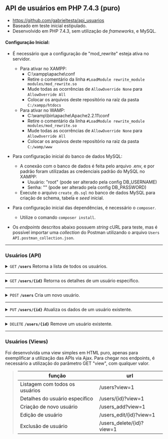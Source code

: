 ## API de usuários em PHP 7.4.3 (puro)

- https://github.com/gabrieltesta/api_usuarios
- Baseado em teste inicial estipulado.
- Desenvolvido em PHP 7.4.3, sem utilização de *frameworks*, e MySQL.

#### Configuração Inicial:

 - É necessário que a configuração de "mod_rewrite" esteja ativa no servidor.
	 - Para ativar no XAMPP: 
		 - C:\xampp\apache\conf
		 - Retire o comentário da linha `#LoadModule rewrite_module modules/mod_rewrite.so`
		 - Mude todas as ocorrências de `AllowOverride None` para `AllowOverride All`
         - Colocar os arquivos deste repositório na raíz da pasta `C:/xampp/htdocs`
	 - Para ativar no WAMP:
 		 - C:\wamp\bin\apache\Apache2.2.11\conf
		 - Retire o comentário da linha `#LoadModule rewrite_module modules/mod_rewrite.so`
		 - Mude todas as ocorrências de `AllowOverride None` para `AllowOverride All`
         - Colocar os arquivos deste repositório na raiz da pasta `C:/wamp/www`

 - Para configuração inicial do banco de dados MySQL:
	 - A conexão com o banco de dados é feita pelo arquivo .env, e por padrão foram utilizadas as credenciais padrão do MySQL no XAMPP:
		 - Usuário: "root" (pode ser alterado pela config DB_USERNAME)
		 - Senha: "" (pode ser alterado pela config DB_PASSWORD)
	 - Execute o arquivo `create_db.sql` no banco de dados MySQL para criação de schema, tabela e *seed* inicial.
 - Para configuração inicial das dependências, é necessário o `composer`.
	 - Utilize o comando `composer install`.

 - Os *endpoints* descritos abaixo possuem *string* cURL para teste, mas é possível importar uma *collection* do Postman utilizando o arquivo `Users API.postman_collection.json`.

------------------------------------------------------------------------------------------

### Usuários (API)

<details>
 <summary><code>GET</code> <code><b>/users</b></code> Retorna a lista de todos os usuários.</summary>

##### Parâmetros

> Nenhum

##### Responses

> | código HTTP     | content-type                      | response                                                            |
> |---------------|-----------------------------------|---------------------------------------------------------------------|
> | `200`         | `application/json;charset=UTF-8`        | String JSON                                                         |

##### String cURL

> ```javascript
>  curl -X GET -H "Content-Type: application/json" http://localhost/users
> ```

</details>


------------------------------------------------------------------------------------------
<details>
 <summary><code>GET</code> <code><b>/users/{id}</b></code> Retorna os detalhes de um usuário específico.</summary>

##### Parâmetros

> | nome |  tipo     | tipo do dado      | descrição                         |
> |-------------------|-----------|----------------|-------------------------------------|
> | `id` |  required | int   | O código primário do registro de usuário        |

##### Responses

> | código HTTP     | content-type                      | response                                                            |
> |---------------|-----------------------------------|---------------------------------------------------------------------|
> | `200`         | `application/json;charset=UTF-8`        | String JSON                                                         |
> | `404`         | `application/json;charset=UTF-8`                | `{"code":"404","message":"Nenhum registro encontrado.", "body": []}`                            |

##### String cURL

> ```javascript
>  curl -X GET -H "Content-Type: application/json" http://localhost/users/1 
>  ```
</details>

------------------------------------------------------------------------------------------
<details>
 <summary><code>POST</code> <code><b>/users</b></code> Cria um novo usuário.</summary>

##### Parâmetros
>Nenhum

##### Corpo do request

> | nome |  tipo     | tipo do dado      | descrição                         |
> |-------------------|-----------|----------------|-------------------------------------|
> | `nome` |  required | string | Nome completo        |
> | `email` |  required | string | E-mail        |
> | `phone` |  required | string | Telefone        |
> | `gender` |  required | char | Gênero (M/F/O)        |
> | `password` |  required | string | Senha        |

##### Responses

> | código HTTP     | content-type                      | response                                                            |
> |---------------|-----------------------------------|---------------------------------------------------------------------|
> | `200`         | `application/json;charset=UTF-8`        | String JSON                                                         |
> | `422`         | `application/json;charset=UTF-8`                | `{"code":"422","message":"Erro na validação dos dados enviados", "body": [Lista de erros encontrados]}`                            |
> | `500`         | `application/json;charset=UTF-8`                | `{"code":"500","message":"Houve um erro inesperado. Tente novamente", "body": []}`                            |

##### String cURL

> ```javascript
>  curl -XPOST -H "Content-type: application/json" -d '{"name": "Teste API", "email": "testeapi1@exemplo.com", "phone": "011986394488", "gender": "O", "password": "banana"}' http://localhost/users
>  ```
</details>

------------------------------------------------------------------------------------------

<details>
 <summary><code>PUT</code> <code><b>/users/{id}</b></code> Atualiza os dados de um usuário existente.</summary>

##### Parâmetros
> | nome |  tipo     | tipo do dado      | descrição                         |
> |-------------------|-----------|----------------|-------------------------------------|
> | `id` |  required | int   | O código primário do registro de usuário        |

##### Corpo do request

> | nome |  tipo     | tipo do dado      | descrição                         |
> |-------------------|-----------|----------------|-------------------------------------|
> | `nome` |  opcional | string | Nome completo        |
> | `email` |  opcional | string | E-mail        |
> | `phone` |  opcional | string | Telefone        |
> | `gender` |  opcional  | char | Gênero (M/F/O)        |
> | `password` |  opcional | string | Senha        |

##### Responses

> | código HTTP     | content-type                      | response                                                            |
> |---------------|-----------------------------------|---------------------------------------------------------------------|
> | `200`         | `application/json;charset=UTF-8`        | String JSON                                                         |
> | `422`         | `application/json;charset=UTF-8`                | `{"code":"422","message":"Erro na validação dos dados enviados", "body": [Lista de erros encontrados]}`                            |
> | `500`         | `application/json;charset=UTF-8`                | `{"code":"500","message":"Houve um erro inesperado. Tente novamente", "body": []}`                            |

##### String cURL

> ```javascript
>  curl -X PUT -H "Content-type: application/json" -d '{"name": "Teste API",  "email": "testeapi1@exemplo.com", "phone":"011986394488", "gender": "O", "password": "banana"}' http://localhost/users/1
>  ```
</details>

------------------------------------------------------------------------------------------

<details>
 <summary><code>DELETE</code> <code><b>/users/{id}</b></code> Remove um usuário existente.</summary>

##### Parâmetros
> | nome |  tipo     | tipo do dado      | descrição                         |
> |-------------------|-----------|----------------|-------------------------------------|
> | `id` |  required | int   | O código primário do registro de usuário        |

##### Responses

> | código HTTP     | content-type                      | response                                                            |
> |---------------|-----------------------------------|---------------------------------------------------------------------|
> | `200`         | `application/json;charset=UTF-8`        | String JSON                                                         |
> | `500`         | `application/json;charset=UTF-8`                | `{"code":"500","message":"Houve um erro inesperado. Tente novamente", "body": []}`                            |

##### String cURL

> ```javascript
>  curl -X DELETE -H "Content-type: application/json" http://localhost/users/1
>  ```
</details>

------------------------------------------------------------------------------------------

### Usuários (Views)

Foi desenvolvida uma view simples em HTML puro, apenas para exemplificar a utilização das APIs via Ajax.
Para chegar nos endpoints, é necessário a utilização do parâmetro GET "view", com qualquer valor.

> | função     | url                     | 
> |---------------|-----------------------------------|
> | Listagem com todos os usuários         | /users?view=1        | 
> | Detalhes do usuário específico        | /users/{id}?view=1        | 
> | Criação de novo usuário         | /users_add?view=1        | 
> | Edição de usuário         | /users_edit/{id}?view=1        | 
> | Exclusão de usuário         | /users_delete/{id}?view=1        | 
